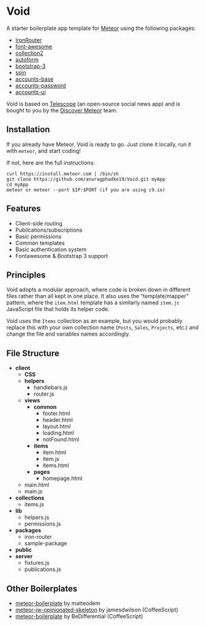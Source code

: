 # Void

A starter boilerplate app template for [Meteor](http://meteor.com) using the following packages: 
- [IronRouter](https://github.com/EventedMind/iron-router)
- [font-awesome](https://atmospherejs.com/natestrauser/font-awesome)
- [collection2](https://atmospherejs.com/aldeed/collection2)
- [autoform](https://atmospherejs.com/aldeed/autoform)
- [bootstrap-3](https://atmospherejs.com/mizzao/bootstrap-3)
- [spin](https://atmospherejs.com/sacha/spin)
- [accounts-base](https://atmospherejs.com/meteor/accounts-base)
- [accounts-password](https://atmospherejs.com/meteor/accounts-password)
- [accounts-ui](https://atmospherejs.com/meteor/accounts-ui)

Void is based on [Telescope](http://telesc.pe) (an open-source social news app) and is bought to you by the [Discover Meteor](https://www.discovermeteor.com) team. 

## Installation

If you already have Meteor, Void is ready to go. Just clone it locally, run it with `meteor`, and start coding!

If not, here are the full instructions:

```
curl https://install.meteor.com | /bin/sh
git clone https://github.com/anuragphadke19/Void.git myApp
cd myApp
meteor or meteor --port $IP:$PORT (if you are using c9.io)

```

## Features

- Client-side routing
- Publications/subscriptions
- Basic permissions
- Common templates
- Basic authentication system
- Fontawesome & Bootstrap 3 support

## Principles

Void adopts a modular approach, where code is broken down in different files rather than all kept in one place. It also uses the “template/mapper” pattern, where the `item.html` template has a similarly named `item.js` JavaScript file that holds its helper code.

Void uses the `Items` collection as an example, but you would probably replace this with your own collection name (`Posts`, `Sales`, `Projects`, etc.) and change the file and variables names accordingly. 

## File Structure

- **client**
	- **CSS**
	- **helpers**
		- handlebars.js
		- router.js
	- **views**
		- **common**
			- footer.html
			- header.html
			- layout.html
			- loading.html
			- notFound.html
		- **items**
			- item.html
			- item.js
			- items.html
		- **pages**
			- homepage.html
	- main.html
	- main.js
- **collections**
	- items.js
- **lib**
	- helpers.js
	- permissions.js
- **packages**
	- iron-router
	- sample-package
- **public**
- **server**
	- fixtures.js
	- publications.js

## Other Boilerplates

- [meteor-boilerplate](https://github.com/matteodem/meteor-boilerplate) by matteodem
- [meteor-jw-opinionated-skeleton](https://github.com/jamesdwilson/meteor-jw-opinionated-skeleton) by jamesdwilson (CoffeeScript)
- [meteor-boilerplate](https://github.com/BeDifferential/meteor-boilerplate) by BeDifferential (CoffeeScript)
